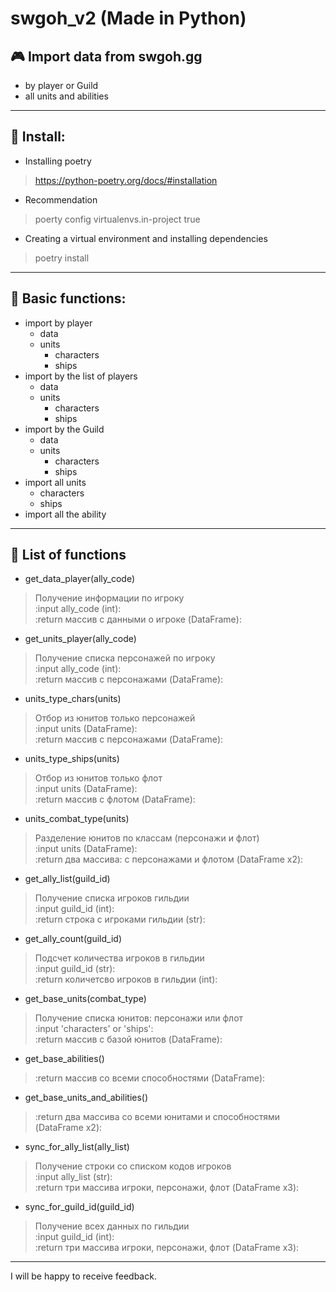 swgoh_v2 (Made in Python)
===
🎮 Import data from swgoh.gg
---
* by player or Guild
* all units and abilities
***
💽 Install:
---
* Installing poetry
>https://python-poetry.org/docs/#installation
* Recommendation
> poerty config virtualenvs.in-project true
* Creating a virtual environment and installing dependencies
> poetry install
***
📠 Basic functions:
---
* import by player
    * data
    * units
        * characters
        * ships
* import by the list of players
    * data
    * units
        * characters
        * ships
* import by the Guild
    * data
    * units
        * characters
        * ships
* import all units
    * characters
    * ships
* import all the ability
***
📝 List of functions
---
* get_data_player(ally_code)
> Получение информации по игроку  
> :input ally_code (int):  
> :return массив с данными о игроке (DataFrame):

* get_units_player(ally_code)
> Получение списка персонажей по игроку  
> :input ally_code (int):  
> :return массив с персонажами (DataFrame):

* units_type_chars(units)
> Отбор из юнитов только персонажей  
> :input units (DataFrame):  
> :return массив с персонажами (DataFrame):

* units_type_ships(units)
> Отбор из юнитов только флот  
> :input units (DataFrame):  
> :return массив с флотом (DataFrame):

* units_combat_type(units)
> Разделение юнитов по классам (персонажи и флот)  
> :input units (DataFrame):  
> :return два массива: с персонажами и флотом (DataFrame x2):

* get_ally_list(guild_id)
> Получение списка игроков гильдии  
> :input guild_id (int):  
> :return строка с игроками гильдии (str):

* get_ally_count(guild_id)
> Подсчет количества игроков в гильдии  
> :input guild_id (str):  
> :return количетсво игроков в гильдии (int):

* get_base_units(combat_type)
> Получение списка юнитов: персонажи или флот  
> :input 'characters' or 'ships':  
> :return массив с базой юнитов (DataFrame):

* get_base_abilities()
> :return массив со всеми способностями (DataFrame):

* get_base_units_and_abilities()
> :return два массива со всеми юнитами и способностями (DataFrame x2):

* sync_for_ally_list(ally_list)
> Получение строки со списком кодов игроков  
> :input ally_list (str):  
> :return три массива игроки, персонажи, флот (DataFrame x3):

* sync_for_guild_id(guild_id)
> Получение всех данных по гильдии  
> :input guild_id (int):  
> :return три массива игроки, персонажи, флот (DataFrame x3):
___
I will be happy to receive feedback.
